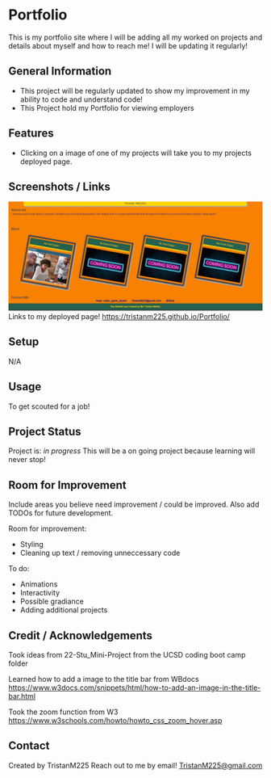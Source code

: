 # Portfolio
This is my portfolio site where I will be adding all my worked on projects and details about myself and how to reach me! I will be updating it regularly!


## General Information
- This project will be regularly updated to show my improvement in my ability to code and understand code!
- This Project hold my Portfolio for viewing employers


## Features
- Clicking on a image of one of my projects will take you to my projects deployed page.



## Screenshots / Links
![Screenshot of project](./assets/images/screenshot.JPG)
Links to my deployed page! 
https://tristanm225.github.io/Portfolio/ 



## Setup
N/A

## Usage
To get scouted for a job!


## Project Status
Project is: _in progress_ 
This will be a on going project because learning will never stop!

## Room for Improvement
Include areas you believe need improvement / could be improved. Also add TODOs for future development.

Room for improvement:
- Styling
- Cleaning up text / removing unneccessary code

To do:
- Animations
- Interactivity
- Possible gradiance
- Adding additional projects

## Credit / Acknowledgements 
Took ideas from 22-Stu_Mini-Project from the UCSD coding boot camp folder

Learned how to add a image to the title bar from WBdocs https://www.w3docs.com/snippets/html/how-to-add-an-image-in-the-title-bar.html 

Took the zoom function from W3 https://www.w3schools.com/howto/howto_css_zoom_hover.asp 

## Contact
Created by TristanM225 Reach out to me by email! TristanM225@gmail.com
